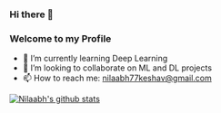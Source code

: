 ### Hi there 👋
### Welcome to my Profile
<!--
**NilaabhKeshav/NilaabhKeshav** is a ✨ _special_ ✨ repository because its `README.md` (this file) appears on your GitHub profile.

Here are some ideas to get you started:

- 🔭 I’m currently working on ...
- 🤔 I’m looking for help with ...
- 💬 Ask me about ...
- 😄 Pronouns: ...
- ⚡ Fun fact: ...

[![Top Langs](https://github-readme-stats.vercel.app/api/top-langs/?username=NilaabhKeshav&layout=compact)](https://github.com/anuraghazra/github-readme-stats)
-->
- 🌱 I’m currently learning Deep Learning
- 👯 I’m looking to collaborate on ML and DL projects
- 📫 How to reach me: nilaabh77keshav@gmail.com

[![Nilaabh's github stats](https://github-readme-stats.vercel.app/api?username=NilaabhKeshav)](https://github.com/anuraghazra/github-readme-stats)


